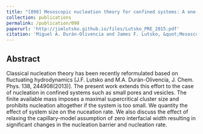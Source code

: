 ```yaml
---
title: "[098] Mesoscopic nucleation theory for confined systems: A one-parameter model."
collection: publications
permalink: /publication/098
paperurl: 'http://jimlutsko.github.io/files/Lutsko_PRE_2015.pdf'
citation: 'Miguel A. Durán-Olivencia and James F. Lutsko, &quot;Mesoscopic nucleation theory for confined systems: A one-parameter model.&quot;, <i>Phys. Rev. E</i>, <strong>91</strong>, 22402 (2015)'
---
```

Abstract
---
Classical nucleation theory has been recently reformulated based on fluctuating hydrodynamics [J.F. Lutsko and M.A. Durán-Olivencia, J. Chem. Phys. 138, 244908(2013)]. The present work extends this effort to the case of nucleation in confined systems such as small pores and vesicles. The finite available mass imposes a maximal supercritical cluster size and prohibits nucleation altogether if the system is too small. We quantity the effect of system size on the nuceation rate. We also discuss the effect of relaxing the capillary-model assumption of zero interfacial width resulting in significant changes in the nucleation barrier and nucleation rate.

